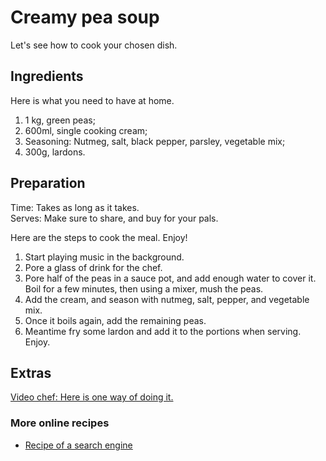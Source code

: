 # Creamy pea soup

Let's see how to cook your chosen dish.

## Ingredients

Here is what you need to have at home.

1. 1 kg, green peas;
2. 600ml, single cooking cream;
3. Seasoning: Nutmeg, salt, black pepper, parsley, vegetable mix;
4. 300g, lardons.

## Preparation

Time: Takes as long as it takes.  
Serves: Make sure to share, and buy for your pals.

Here are the steps to cook the meal. Enjoy!

1. Start playing music in the background.
2. Pore a glass of drink for the chef.
3. Pore half of the peas in a sauce pot, and add enough water to cover it. Boil for a few minutes, then using a mixer, mush the peas.
4. Add the cream, and season with nutmeg, salt, pepper, and vegetable mix.
5. Once it boils again, add the remaining peas. 
6. Meantime fry some lardon and add it to the portions when serving. Enjoy.

## Extras

[Video chef: Here is one way of doing it.](www.youtube.com)

### More online recipes

* [Recipe of a search engine](www.google.com)